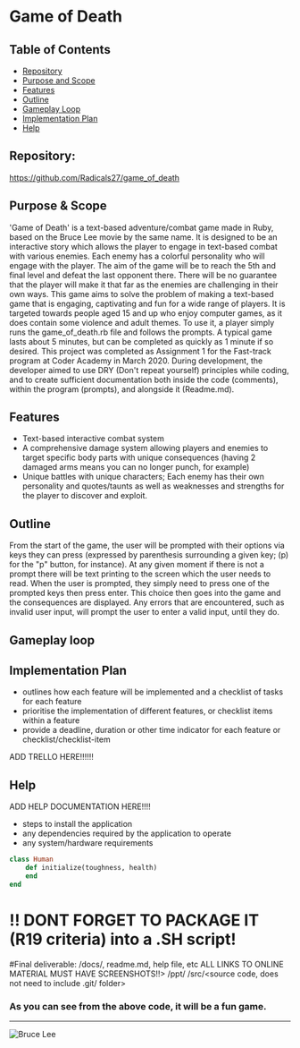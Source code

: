 # Game of Death

## Table of Contents
* [Repository](#Repository)
* [Purpose and Scope](#Purpose-&-Scope)
* [Features](#Features)
* [Outline](#Outline)
* [Gameplay Loop](#Gameplay-Loop)
* [Implementation Plan](#Implementation-Plan)
* [Help](#Help)


## Repository:
https://github.com/Radicals27/game_of_death

## Purpose & Scope
'Game of Death' is a text-based adventure/combat game made in Ruby, based on the Bruce Lee movie by the same name.  It is designed to be an interactive story which allows the player to engage in text-based combat with various enemies.  Each enemy has a colorful personality who will engage with the player.
The aim of the game will be to reach the 5th and final level and defeat the last opponent there.
There will be no guarantee that the player will make it that far as the enemies are challenging in their own ways.
This game aims to solve the problem of making a text-based game that is engaging, captivating and fun for a wide range of players.
It is targeted towards people aged 15 and up who enjoy computer games, as it does contain some violence and adult themes.
To use it, a player simply runs the game_of_death.rb file and follows the prompts.  A typical game lasts about 5 minutes, but can be completed as quickly as 1 minute if so desired.
This project was completed as Assignment 1 for the Fast-track program at Coder Academy in March 2020.  During development, the developer aimed to use DRY (Don't repeat yourself) principles while coding, and to create sufficient documentation both inside the code (comments), within the program (prompts), and alongside it (Readme.md).

## Features
* Text-based interactive combat system
* A comprehensive damage system allowing players and enemies to target specific body parts with unique consequences (having 2 damaged arms means you can no longer punch, for example)
* Unique battles with unique characters; Each enemy has their own personality and quotes/taunts as well as weaknesses and strengths for the player to discover and exploit.

## Outline

From the start of the game, the user will be prompted with their options via keys they can press (expressed by parenthesis surrounding a given key; (p) for the "p" button, for instance).  At any given moment if there is not a prompt there will be text printing to the screen which the user needs to read.
When the user is prompted, they simply need to press one of the prompted keys then press enter.  This choice then goes into the game and the consequences are displayed.
Any errors that are encountered, such as invalid user input, will prompt the user to enter a valid input, until they do.

## Gameplay loop



## Implementation Plan

- outlines how each feature will be implemented and a checklist of tasks for each feature
- prioritise the implementation of different features, or checklist items within a feature
- provide a deadline, duration or other time indicator for each feature or checklist/checklist-item

ADD TRELLO HERE!!!!!!

## Help

ADD HELP DOCUMENTATION HERE!!!!
 - steps to install the application
- any dependencies required by the application to operate
- any system/hardware requirements

```ruby
class Human
    def initialize(toughness, health)
    end
end
```
# !! DONT FORGET TO PACKAGE IT (R19 criteria) into a .SH script!

#Final deliverable:
/docs/<documentation>, readme.md, help file, etc ALL LINKS TO ONLINE MATERIAL MUST HAVE SCREENSHOTS!!>
/ppt/<presentation>
/src/<source code, does not need to include .git/ folder>


### As you can see from the above code, it will be a fun game.
---


![Bruce Lee](https://thediplomat.com/wp-content/uploads/2013/12/sizes/medium/yellowjumpsuit_edited.jpg)